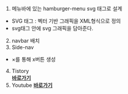 1. 메뉴바에 있는 hamburger-menu svg 태그로 설계<br>
- SVG 태그 : 벡터 기반 그래픽을 XML형식으로 정의<br>
- svg태그 안에 svg 그래픽을 담아준다.<br>
2. navbar 배치<br>
3. Side-nav<br>
- &times;를 통해 x버튼 생성<br>

4. Tistory<br>
<a href = "https://lch7215.tistory.com/143"><strong>바로가기</strong></a><br>
5. Youtube
<a href = "https://www.youtube.com/watch?v=wpGNFGqNfdU"><strong>바로가기</strong></a><br>

